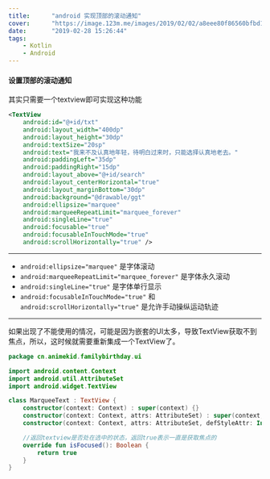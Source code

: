 ```yaml
---
title:      "android 实现顶部的滚动通知"
cover:      "https://image.123m.me/images/2019/02/02/a8eee80f86560bfbd193a420b0814267.png"
date:       "2019-02-28 15:26:44"
tags:
    - Kotlin
    - Android
---
```


#### 设置顶部的滚动通知  
其实只需要一个textview即可实现这种功能  
```xml
<TextView
    android:id="@+id/txt"
    android:layout_width="400dp"
    android:layout_height="30dp"
    android:textSize="20sp"
    android:text="我来不及认真地年轻，待明白过来时，只能选择认真地老去。"
    android:paddingLeft="35dp"
    android:paddingRight="15dp"
    android:layout_above="@+id/search"
    android:layout_centerHorizontal="true"
    android:layout_marginBottom="30dp"
    android:background="@drawable/ggt"
    android:ellipsize="marquee"
    android:marqueeRepeatLimit="marquee_forever"
    android:singleLine="true"
    android:focusable="true"
    android:focusableInTouchMode="true"
    android:scrollHorizontally="true" />

```

--- 
* `android:ellipsize="marquee"` 是字体滚动
* `android:marqueeRepeatLimit="marquee_forever"` 是字体永久滚动
* `android:singleLine="true"` 是字体单行显示
* `android:focusableInTouchMode="true"` 和 `android:scrollHorizontally="true"` 是允许手动操纵运动轨迹  

---
如果出现了不能使用的情况，可能是因为嵌套的UI太多，导致TextView获取不到焦点，所以，这时候就需要重新集成一个TextView了。
```kotlin
package cn.animekid.familybirthday.ui

import android.content.Context
import android.util.AttributeSet
import android.widget.TextView

class MarqueeText : TextView {
    constructor(context: Context) : super(context) {}
    constructor(context: Context, attrs: AttributeSet) : super(context, attrs) {}
    constructor(context: Context, attrs: AttributeSet, defStyleAttr: Int) : super(context, attrs, defStyleAttr) {}

    //返回textview是否处在选中的状态，返回true表示一直是获取焦点的
    override fun isFocused(): Boolean {
        return true
    }
}
```
